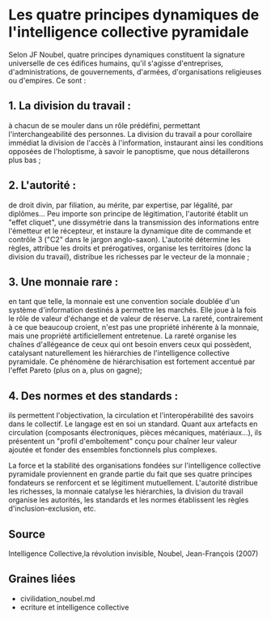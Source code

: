 # Les quatre principes dynamiques de l'intelligence collective pyramidale  

Selon JF Noubel, quatre principes dynamiques constituent la signature universelle de ces édifices humains, qu'il s'agisse d'entreprises, d'administrations, de gouvernements, d'armées, d'organisations religieuses ou d'empires. Ce sont : 

## 1. La division du travail : 
à chacun de se mouler dans un rôle prédéfini, permettant l'interchangeabilité des personnes. La division du travail a pour corollaire immédiat la division de l'accès à l'information, instaurant ainsi les conditions opposées de l'holoptisme, à savoir le panoptisme, que nous détaillerons plus bas ; 

## 2. L'autorité : 
de droit divin, par filiation, au mérite, par expertise, par légalité, par diplômes... Peu importe son principe de légitimation, l'autorité établit un "effet cliquet", une dissymétrie dans la transmission des informations entre l'émetteur et le récepteur, et instaure la dynamique dite de commande et contrôle 3 ("C2" dans le jargon anglo-saxon). L'autorité détermine les règles, attribue les droits et prérogatives, organise les territoires (donc la division du travail), distribue les richesses par le vecteur de la monnaie ; 

## 3. Une monnaie rare : 
en tant que telle, la monnaie est une convention sociale doublée d'un système d'information destinés à permettre les marchés. Elle joue à la fois le rôle de valeur d'échange et de valeur de réserve. La rareté, contrairement à ce que beaucoup croient, n'est pas une propriété inhérente à la monnaie, mais une propriété artificiellement entretenue. La rareté organise les chaînes d'allégeance de ceux qui ont besoin envers ceux qui possèdent, catalysant naturellement les hiérarchies de l'intelligence collective pyramidale. Ce phénomène de hiérarchisation est fortement accentué par l'effet Pareto (plus on a, plus on gagne); 

## 4. Des normes et des standards : 
ils permettent l'objectivation, la circulation et l'interopérabilité des savoirs dans le collectif. Le langage est en soi un standard. Quant aux artefacts en circulation (composants électroniques, pièces mécaniques, matériaux...), ils présentent un "profil d'emboîtement" conçu pour chaîner leur valeur ajoutée et fonder des ensembles fonctionnels plus complexes. 

La force et la stabilité des organisations fondées sur l'intelligence collective pyramidale proviennent en grande partie du fait que ses quatre principes fondateurs se renforcent et se légitiment mutuellement. L'autorité distribue les richesses, la monnaie catalyse les hiérarchies, la division du travail organise les autorités, les standards et les normes établissent les règles d'inclusion-exclusion, etc.

## Source
Intelligence Collective,la révolution invisible, Noubel, Jean-François (2007) 

## Graines liées
- civilidation_noubel.md
- ecriture et intelligence collective
